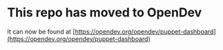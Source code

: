 # This repo has moved to OpenDev

It can now be found at [https://opendev.org/opendev/puppet-dashboard](https://opendev.org/opendev/puppet-dashboard)
